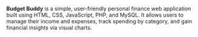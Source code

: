 **Budget Buddy** is a simple, user-friendly personal finance web application built using HTML, CSS, JavaScript, PHP, and MySQL. It allows users to manage their income and expenses, track spending by category, and gain financial insights via visual charts.
